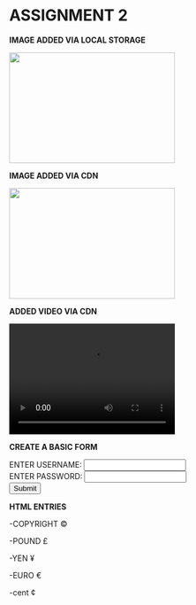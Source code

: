 <html>
    <head>
        <h1>ASSIGNMENT 2</h1>
    </head>
<body>
        <p><strong>IMAGE ADDED VIA LOCAL STORAGE</strong></p>
        <img src="c:\Users\V Harshitha\OneDrive\Pictures\Screenshots\Screenshot (60).png"  width="300" height="200">
        <p><strong>IMAGE ADDED VIA CDN</strong></p>
        <img src="https://ik.imagekit.io/k4vxa4dsu/mern/car.jpg?updatedAt=1706941131572" width="300" height="200">
        <p><strong>ADDED VIDEO VIA CDN</strong></p>
        <video src="https://ik.imagekit.io/k4vxa4dsu/mern/mernv.mp4?updatedAt=1706941163554" type="audio/mp3" width="300" height="200"></video>
        <p><strong>CREATE A BASIC FORM</strong></p>
        <form action="/submit_form" method="post">
        <label for="  username">ENTER USERNAME:</label>
        <input type="text" id="username" name="enter username" required>
            <br>
        <label for=" password">ENTER PASSWORD:</label>
        <input type="password" id="password" name="enter password" required>
            <br>
        <input type="submit" value="Submit">        
        </form>
        <p><strong>HTML ENTRIES</strong></p>
        <p>-COPYRIGHT &#169;</p>
        <P>-POUND &#163</P>
        <P>-YEN &#165</P>
        <P>-EURO &#8364</P>
        <p>-cent &#162</p>
    </body>
</html>
